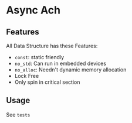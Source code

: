 # Async Ach

## Features

All Data Structure has these Features:

- `const`: static friendly
- `no_std`: Can run in embedded devices
- `no_alloc`: Needn't dynamic memory allocation
- Lock Free
- Only spin in critical section

## Usage

See `tests`
